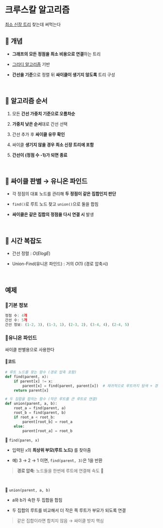 # 크루스칼 알고리즘

[최소 신장 트리](../week3_word/min_spanning.md) 찾는데 써먹는다

## 🔶 개념

- **그래프의 모든 정점을 최소 비용으로 연결**하는 트리

- [그리디 알고리즘](../../learn/TIL_0718.md#그리디-알고리즘) 기반

- **간선을 기준**으로 정렬 뒤 **싸이클이 생기지 않도록** 트리 구성

<br>

## 🔶 알고리즘 순서

1. 모든 **간선 가중치 기준으로 오름차순**

2. **가중치 낮은 순서**대로 간선 선택

3. 간선 추가 후 **싸이클 유무 확인**

4. 싸이클 **생기지 않을 경우 최소 신장 트리에 포함**

5. **간선이 (정점 수 -1)가 되면 종료**

<br>

## 🔷 싸이클 판별 → 유니온 파인드

- 각 정점의 대표 노드를 관리해 **두 정점이 같은 집합인지 판단**

- `find()`로 루트 노드 찾고 `union()`으로 둘을 합침

- **싸이클은 같은 집합의 정점을 다시 연결 시** 발생

<br>

## 🔶 시간 복잡도

- 간선 정렬 : $O(ElogE)$

- Union-Find(유니온 파인드) : 거의 $O(1)$ (경로 압축시)

<br>

## 예제

### 🔸기본 정보

```js
정점 수: 4개  
간선 수: 5개  
간선 정보: (1-2, 3), (1-3, 1), (2-3, 2), (3-4, 4), (2-4, 5)
```

### 🔹유니온 파인드

싸이클 판별용으로 사용한다

#### 🔹코드
```py
# 루트 노드를 찾는 함수 (경로 압축 포함)
def find(parent, x):
    if parent[x] != x:
        parent[x] = find(parent, parent[x])  # 재귀적으로 루트까지 탐색 + 경로 압축
    return parent[x]

# 두 집합을 합치는 함수 (작은 루트를 큰 루트로 연결)
def union(parent, a, b):
    root_a = find(parent, a)
    root_b = find(parent, b)
    if root_a < root_b:
        parent[root_b] = root_a
    else:
        parent[root_a] = root_b
```

🔘 `find(paren, x)`

- 입력된 `x`의 **최상위 부모(루트 노드)** 를 찾아줌

- 예) 3 → 2 → 1 이면, `find(parent, 3)`은 1을 반환

> **경로 압축**: 노드들을 한번에 루트에 연결해 속도 🔺

<br>

🔘 `union(parent, a, b)`

- a와 b가 속한 두 집합을 합침

- 두 집합의 루트를 비교해서 더 작은 쪽 루트가 부모가 되도록 연결

> 같은 집합이라면 합치지 않음 → 싸이클 방지 핵심